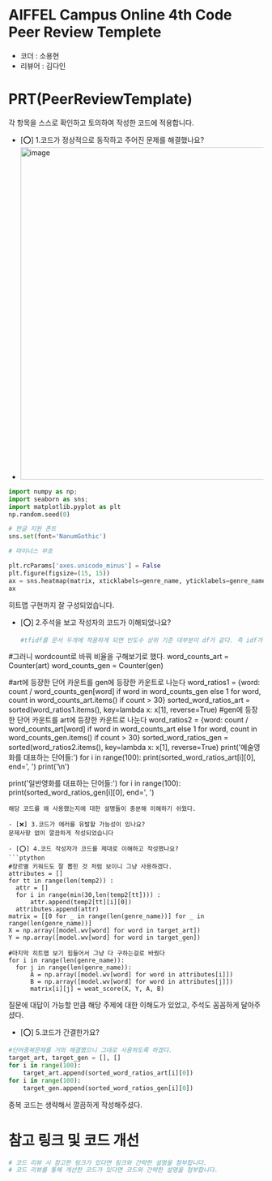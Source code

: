 # AIFFEL Campus Online 4th Code Peer Review Templete
- 코더 : 소용현
- 리뷰어 : 김다인


# PRT(PeerReviewTemplate)
각 항목을 스스로 확인하고 토의하여 작성한 코드에 적용합니다.
- [⭕] 1.코드가 정상적으로 동작하고 주어진 문제를 해결했나요?
- <img width="655" alt="image" src="https://github.com/soh-yh/Going_Deeper_NLP/assets/94978101/980d28c9-d1ca-4a36-8652-854755a4697c">
```python
import numpy as np; 
import seaborn as sns; 
import matplotlib.pyplot as plt
np.random.seed(0)

# 한글 지원 폰트
sns.set(font='NanumGothic')

# 마이너스 부호 

plt.rcParams['axes.unicode_minus'] = False
plt.figure(figsize=(15, 15))
ax = sns.heatmap(matrix, xticklabels=genre_name, yticklabels=genre_name, annot=True,  cmap='RdYlGn_r')
ax
```
히트맵 구현까지 잘 구성되었습니다.   

- [⭕] 2.주석을 보고 작성자의 코드가 이해되었나요?
  ```python
  #tfidf를 문서 두개에 적용하게 되면 빈도수 상위 기준 대부분이 df가 같다. 즉 idf가 같다.
#그러니 wordcount로 바꿔 비율을 구해보기로 했다.
word_counts_art = Counter(art)
word_counts_gen = Counter(gen)

#art에 등장한 단어 카운트를 gen에 등장한 카운트로 나눈다
word_ratios1 = {word: count / word_counts_gen[word] if word in word_counts_gen else 1 for word, count in word_counts_art.items() if count > 30}
sorted_word_ratios_art = sorted(word_ratios1.items(), key=lambda x: x[1], reverse=True)
#gen에 등장한 단어 카운트를 art에 등장한 카운트로 나눈다
word_ratios2 = {word: count / word_counts_art[word] if word in word_counts_art else 1 for word, count in word_counts_gen.items() if count > 30}
sorted_word_ratios_gen = sorted(word_ratios2.items(), key=lambda x: x[1], reverse=True)
print('예술영화를 대표하는 단어들:')
for i in range(100):
    print(sorted_word_ratios_art[i][0], end=', ')
print('\n')
    
print('일반영화를 대표하는 단어들:')
for i in range(100):
    print(sorted_word_ratios_gen[i][0], end=', ')
  ```
해당 코드를 왜 사용했는지에 대한 설명들이 충분해 이해하기 쉬웠다.   

- [❌] 3.코드가 에러를 유발할 가능성이 있나요?
  문제사항 없이 깔끔하게 작성되었습니다

- [⭕] 4.코드 작성자가 코드를 제대로 이해하고 작성했나요?
 ```ptython
  #장르별 키워드도 잘 뽑힌 것 처럼 보이니 그냥 사용하겠다.
attributes = []
for tt in range(len(temp2)) :
    attr = []
    for i in range(min(30,len(temp2[tt]))) :
        attr.append(temp2[tt][i][0])
    attributes.append(attr)
matrix = [[0 for _ in range(len(genre_name))] for _ in range(len(genre_name))]
X = np.array([model.wv[word] for word in target_art])
Y = np.array([model.wv[word] for word in target_gen])

#마지막 히트맵 보기 힘들어서 그냥 다 구하는걸로 바꿨다
for i in range(len(genre_name)):
    for j in range(len(genre_name)):
        A = np.array([model.wv[word] for word in attributes[i]])
        B = np.array([model.wv[word] for word in attributes[j]])
        matrix[i][j] = weat_score(X, Y, A, B)
```
질문에 대답이 가능할 만큼 해당 주제에 대한 이해도가 있었고, 주석도 꼼꼼하게 달아주셨다.   

- [⭕] 5.코드가 간결한가요?
```python
#단어중복문제를 거의 해결했으니 그대로 사용하도록 하겠다.
target_art, target_gen = [], []
for i in range(100):
    target_art.append(sorted_word_ratios_art[i][0])
for i in range(100):
    target_gen.append(sorted_word_ratios_gen[i][0])
```
중복 코드는 생략해서 깔끔하게 작성해주셨다.

# 참고 링크 및 코드 개선
```python
# 코드 리뷰 시 참고한 링크가 있다면 링크와 간략한 설명을 첨부합니다.
# 코드 리뷰를 통해 개선한 코드가 있다면 코드와 간략한 설명을 첨부합니다.
```
